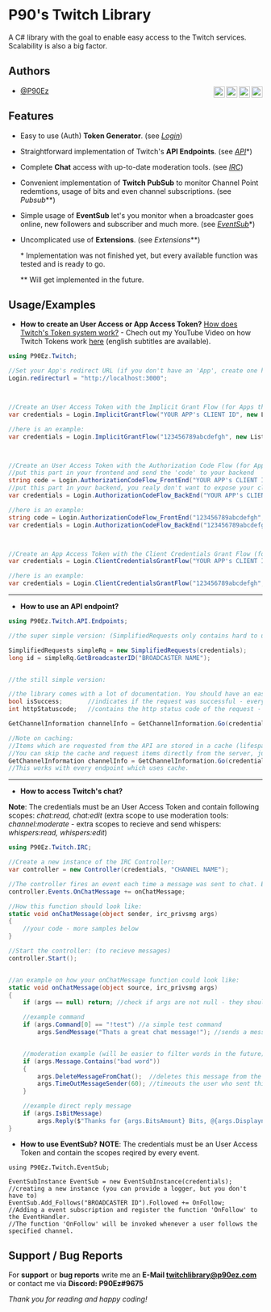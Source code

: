 
# P90's Twitch Library

A C# library with the goal to enable easy access to the Twitch services. Scalability is also a big factor.


## Authors

- [@P90Ez](https://github.com/P90Ez)
[<img align="right" alt="P90Ez | Twitch" width="22px" src="https://cdn.jsdelivr.net/npm/simple-icons@v3/icons/twitch.svg" />](https://twitch.tv/p90ez.com)
[<img align="right" alt="P90Ez | Twitter" width="22px" src="https://cdn.jsdelivr.net/npm/simple-icons@v3/icons/twitter.svg" />](https://twitter.com/P90Eazy)
[<img align="right" alt="P90Ez | YouTube" width="22px" src="https://cdn.jsdelivr.net/npm/simple-icons@v3/icons/youtube.svg" />](https://p90ez.com/abop90code)
[<img align="right" alt="P90Ez | PayPal" width="22px" src="https://cdn.jsdelivr.net/npm/simple-icons@v3/icons/paypal.svg" />](https://paypal.me/p90ez)

## Features

- Easy to use (Auth) **Token Generator**. (see *[Login](https://github.com/P90Ez/P90s-Twitch-Library/blob/master/P90's%20Twitch%20Library/Login/Login.cs)*)
- Straightforward implementation of Twitch's **API Endpoints**. (see *[API](https://github.com/P90Ez/P90s-Twitch-Library/tree/master/P90's%20Twitch%20Library/API/Endpoints)*\*)
- Complete **Chat** access with up-to-date moderation tools. (see *[IRC](https://github.com/P90Ez/P90s-Twitch-Library/blob/master/P90's%20Twitch%20Library/IRC/Controller.cs)*)
- Convenient implementation of **Twitch PubSub** to monitor Channel Point redemtions, usage of bits and even channel subscriptions. (see *Pubsub*\*\*)
- Simple usage of **EventSub** let's you monitor when a broadcaster goes online, new followers and subscriber and much more. (see *[EventSub](https://github.com/P90Ez/P90s-Twitch-Library/tree/master/P90's%20Twitch%20Library/EventSub)*\*)
- Uncomplicated use of **Extensions**. (see *Extensions*\*\*)


    \* Implementation was not finished yet, but every available function was tested and is ready to go.

    \*\* Will get implemented in the future. 


## Usage/Examples

- **How to create an User Access or App Access Token?** [How does Twitch's Token system work?](https://dev.twitch.tv/docs/authentication) - Chech out my YouTube Video on how Twitch Tokens work [here](https://www.youtube.com/watch?v=5Bd1EC7541k) (english subtitles are available).
```c#
using P90Ez.Twitch;

//Set your App's redirect URL (if you don't have an 'App', create one here: https://dev.twitch.tv/console)
Login.redirecturl = "http://localhost:3000";



//Create an User Access Token with the Implicit Grant Flow (for Apps that don't use a backend)
var credentials = Login.ImplicitGrantFlow("YOUR APP's CLIENT ID", new List<string>() {"PUT SCOPES IN HERE"});

//here is an example:
var credentials = Login.ImplicitGrantFlow("123456789abcdefgh", new List<string>() {"channel:manage:broadcast", "bits:read"});



//Create an User Access Token with the Authorization Code Flow (for Apps that use a front- & backend)
//put this part in your frontend and send the 'code' to your backend
string code = Login.AuthorizationCodeFlow_FrontEnd("YOUR APP's CLIENT ID", new List<string>() {"PUT SCOPES IN HERE"});
//put this part in your backend, you realy don't want to expose your client secret to the frontend
var credentials = Login.AuthorizationCodeFlow_BackEnd("YOUR APP's CLIENT ID", "YOUR APP's CLIENT SECRET", code);

//here is an example:
string code = Login.AuthorizationCodeFlow_FrontEnd("123456789abcdefgh", new List<string>() {"channel:manage:broadcast", "bits:read"});
var credentials = Login.AuthorizationCodeFlow_BackEnd("123456789abcdefgh", "hgfedcba987654321", code);



//Create an App Access Token with the Client Credentials Grant Flow (for Apps that only a backend)
var credentials = Login.ClientCredentialsGrantFlow("YOUR APP's CLIENT ID", "YOUR APP's CLIENT SECRET");

//here is an example:
var credentials = Login.ClientCredentialsGrantFlow("123456789abcdefgh", "hgfedcba987654321");
```

---

- **How to use an API endpoint?**
```c#
using P90Ez.Twitch.API.Endpoints;

//the super simple version: (SimplifiedRequests only contains hard to use and frequently used endpoints, like 'GetBroadcasterID' or moderation tools)

SimplifiedRequests simpleRq = new SimplifiedRequests(credentials);
long id = simpleRq.GetBroadcasterID("BROADCASTER NAME");


//the still simple version:

//the library comes with a lot of documentation. You should have an easy time using different endpoints.
bool isSuccess;       //indicates if the request was successful - every endpoint outputs an isSuccess indication
int httpStatuscode;   //contains the http status code of the request - very helpful for debuging (0: error before making the request, -200: data is from cache)

GetChannelInformation channelInfo = GetChannelInformation.Go(credentials, "USER ID", out isSuccess, out httpStatuscode);

//Note on caching:
//Items which are requested from the API are stored in a cache (lifespan is 30 seconds) to protect you from Twitch's rate limits.
//You can skip the cache and request items directly from the server, just add a 'true' at the end of the method, like this:
GetChannelInformation channelInfo = GetChannelInformation.Go(credentials, "USER ID", out isSuccess, out httpStatuscode, true);
//This works with every endpoint which uses cache.
```

---

- **How to access Twitch's chat?**

**Note**: The credentials must be an User Access Token and contain following scopes: *chat:read, chat:edit* (extra scope to use moderation tools: *channel:moderate* - extra scopes to recieve and send whispers: *whispers:read, whispers:edit*)
```c#
using P90Ez.Twitch.IRC;

//Create a new instance of the IRC Controller:
var controller = new Controller(credentials, "CHANNEL NAME");

//The controller fires an event each time a message was sent to chat. Bin a function that should be executed when a message was sent:
controller.Events.OnChatMessage += onChatMessage;

//How this function should look like:
static void onChatMessage(object sender, irc_privsmg args)
{
    //your code - more samples below
}

//Start the controller: (to recieve messages)
controller.Start();


//an example on how your onChatMessage function could look like:
static void onChatMessage(object source, irc_privsmg args)
{
    if (args == null) return; //check if args are not null - they should not be null but you never know^^

    //example command
    if (args.Command[0] == "!test") //a simple test command
        args.SendMessage("Thats a great chat message!"); //sends a message to the chat without replying directly to the original message.


    //moderation example (will be easier to filter words in the future)
    if (args.Message.Contains("bad word"))
    {
        args.DeleteMessageFromChat();  //deletes this message from the chat
        args.TimeOutMessageSender(60); //timeouts the user who sent this message for 60 seconds
    }

    //example direct reply message
    if (args.IsBitMessage)
        args.Reply($"Thanks for {args.BitsAmount} Bits, @{args.Displayname}!"); //replys directly to this message
}
```

- **How to use EventSub?**
**NOTE**: The credentials must be an User Access Token and contain the scopes reqired by every event.
```
using P90Ez.Twitch.EventSub;

EventSubInstance EventSub = new EventSubInstance(credentials); //creating a new instance (you can provide a logger, but you don't have to)
EventSub.Add_Follows("BROADCASTER ID").Followed += OnFollow;   //Adding a event subscription and register the function 'OnFollow' to the EventHandler.
//The function 'OnFollow' will be invoked whenever a user follows the specified channel.
```

## Support / Bug Reports

For **support** or **bug reports** write me an **E-Mail <twitchlibrary@p90ez.com>** or contact me via **Discord: P90Ez#9675**

*Thank you for reading and happy coding!*

